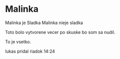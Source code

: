 # Malinka

Malinka je Sladka
Malinka nieje sladka

Toto bolo vytvorene vecer po skuske bo som sa nudil.

To je vsetko.

lukas pridal riadok 14:24
